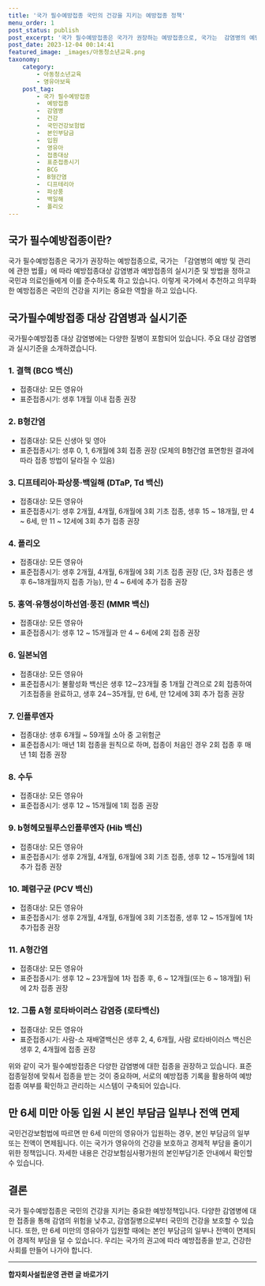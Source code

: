 ```yaml
---
title: '국가 필수예방접종 국민의 건강을 지키는 예방접종 정책'
menu_order: 1
post_status: publish
post_excerpt: '국가 필수예방접종은 국가가 권장하는 예방접종으로, 국가는  감염병의 예방 및 관리에 관한 법률 에 따라 예방접종대상 감염병과 예방접종의 실시기준 및 방법을 정하고 국민과 의료인들에게 이를 준수하도록 하고 있습니다. 이렇게 국가에서 추천하고 의무화한 예방접종은 국민의 건강을 지키는 중요한 역할을 하고 있습니다.'
post_date: 2023-12-04 00:14:41
featured_image: _images/아동청소년교육.png
taxonomy:
    category:
        - 아동청소년교육
        - 영유아보육
    post_tag:
        - 국가 필수예방접종
        -  예방접종
        -  감염병
        -  건강
        -  국민건강보험법
        -  본인부담금
        -  입원
        -  영유아
        -  접종대상
        -  표준접종시기
        -  BCG
        -  B형간염
        -  디프테리아
        -  파상풍
        -  백일해
        -  폴리오
---
```



## 국가 필수예방접종이란?
국가 필수예방접종은 국가가 권장하는 예방접종으로, 국가는 「감염병의 예방 및 관리에 관한 법률」에 따라 예방접종대상 감염병과 예방접종의 실시기준 및 방법을 정하고 국민과 의료인들에게 이를 준수하도록 하고 있습니다. 이렇게 국가에서 추천하고 의무화한 예방접종은 국민의 건강을 지키는 중요한 역할을 하고 있습니다.

## 국가필수예방접종 대상 감염병과 실시기준
국가필수예방접종 대상 감염병에는 다양한 질병이 포함되어 있습니다. 주요 대상 감염병과 실시기준을 소개하겠습니다.

### 1. 결핵 (BCG 백신)
- 접종대상: 모든 영유아
- 표준접종시기: 생후 1개월 이내 접종 권장

### 2. B형간염
- 접종대상: 모든 신생아 및 영아
- 표준접종시기: 생후 0, 1, 6개월에 3회 접종 권장 (모체의 B형간염 표면항원 결과에 따라 접종 방법이 달라질 수 있음)

### 3. 디프테리아·파상풍·백일해 (DTaP, Td 백신)
- 접종대상: 모든 영유아
- 표준접종시기: 생후 2개월, 4개월, 6개월에 3회 기초 접종, 생후 15 ~ 18개월, 만 4 ~ 6세, 만 11 ~ 12세에 3회 추가 접종 권장

### 4. 폴리오
- 접종대상: 모든 영유아
- 표준접종시기: 생후 2개월, 4개월, 6개월에 3회 기초 접종 권장 (단, 3차 접종은 생후 6~18개월까지 접종 가능), 만 4 ~ 6세에 추가 접종 권장

### 5. 홍역·유행성이하선염·풍진 (MMR 백신)
- 접종대상: 모든 영유아
- 표준접종시기: 생후 12 ~ 15개월과 만 4 ~ 6세에 2회 접종 권장

### 6. 일본뇌염
- 접종대상: 모든 영유아
- 표준접종시기: 불활성화 백신은 생후 12∼23개월 중 1개월 간격으로 2회 접종하여 기초접종을 완료하고, 생후 24∼35개월, 만 6세, 만 12세에 3회 추가 접종 권장

### 7. 인플루엔자
- 접종대상: 생후 6개월 ~ 59개월 소아 중 고위험군
- 표준접종시기: 매년 1회 접종을 원칙으로 하며, 접종이 처음인 경우 2회 접종 후 매년 1회 접종 권장

### 8. 수두
- 접종대상: 모든 영유아
- 표준접종시기: 생후 12 ~ 15개월에 1회 접종 권장

### 9. b형헤모필루스인플루엔자 (Hib 백신)
- 접종대상: 모든 영유아
- 표준접종시기: 생후 2개월, 4개월, 6개월에 3회 기초 접종, 생후 12 ~ 15개월에 1회 추가 접종 권장 

### 10. 폐렴구균 (PCV 백신)
- 접종대상: 모든 영유아
- 표준접종시기: 생후 2개월, 4개월, 6개월에 3회 기초접종, 생후 12 ~ 15개월에 1차 추가접종 권장

### 11. A형간염
- 접종대상: 모든 영유아
- 표준접종시기: 생후 12 ~ 23개월에 1차 접종 후, 6 ~ 12개월(또는 6 ~ 18개월) 뒤에 2차 접종 권장

### 12. 그룹 A형 로타바이러스 감염증 (로타백신)
- 접종대상: 모든 영유아
- 표준접종시기: 사람-소 재배열백신은 생후 2, 4, 6개월, 사람 로타바이러스 백신은 생후 2, 4개월에 접종 권장

위와 같이 국가 필수예방접종은 다양한 감염병에 대한 접종을 권장하고 있습니다. 표준접종일정에 맞춰서 접종을 받는 것이 중요하며, 서로의 예방접종 기록을 활용하여 예방접종 여부를 확인하고 관리하는 시스템이 구축되어 있습니다.

## 만 6세 미만 아동 입원 시 본인 부담금 일부나 전액 면제
국민건강보험법에 따르면 만 6세 미만의 영유아가 입원하는 경우, 본인 부담금의 일부 또는 전액이 면제됩니다. 이는 국가가 영유아의 건강을 보호하고 경제적 부담을 줄이기 위한 정책입니다. 자세한 내용은 건강보험심사평가원의 본인부담기준 안내에서 확인할 수 있습니다.

## 결론
국가 필수예방접종은 국민의 건강을 지키는 중요한 예방정책입니다. 다양한 감염병에 대한 접종을 통해 감염의 위험을 낮추고, 감염질병으로부터 국민의 건강을 보호할 수 있습니다. 또한, 만 6세 미만의 영유아가 입원할 때에는 본인 부담금의 일부나 전액이 면제되어 경제적 부담을 덜 수 있습니다. 우리는 국가의 권고에 따라 예방접종을 받고, 건강한 사회를 만들어 나가야 합니다.
<!-- wp:separator -->
<hr class="wp-block-separator has-alpha-channel-opacity"/>
<!-- /wp:separator -->

<!-- wp:group {"backgroundColor":"base","layout":{"type":"constrained"}} -->
<div class="wp-block-group has-base-background-color has-background"><!-- wp:paragraph {"align":"center","fontSize":"medium"} -->
<p class="has-text-align-center has-large-font-size"><strong>합자회사설립운영 관련 글 바로가기</strong></p>
<!-- /wp:paragraph -->


<!-- wp:latest-posts
{"categories":[{"id":27402,"count":19,"description":"","link":"https://uknowlaw.com/category/%ed%95%a9%ec%9e%90%ed%9a%8c%ec%82%ac%ec%84%a4%eb%a6%bd%ec%9a%b4%ec%98%81/","name":"합자회사설립운영","slug":"합자회사설립운영","taxonomy":"category","parent":0,"meta":[],"_links":{"self":[{"href":"https://uknowlaw.com/wp-json/wp/v2/categories/27402"}],"collection":[{"href":"https://uknowlaw.com/wp-json/wp/v2/categories"}],"about":[{"href":"https://uknowlaw.com/wp-json/wp/v2/taxonomies/category"}],"wp:post_type":[{"href":"https://uknowlaw.com/wp-json/wp/v2/posts?categories=27402"}],"curies":[{"name":"wp","href":"https://api.w.org/{rel}","templated":true}]}}],"postsToShow":100,"excerptLength":28,"postLayout":"grid","columns":2,"featuredImageAlign":"left","featuredImageSizeSlug":"large","fontSize":"small"} /--></div>
<!-- /wp:group -->